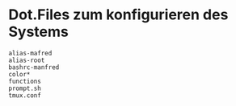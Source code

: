 # Dot.Files zum konfigurieren des Systems

```
alias-mafred
alias-root
bashrc-manfred
color*
functions
prompt.sh
tmux.conf
```
